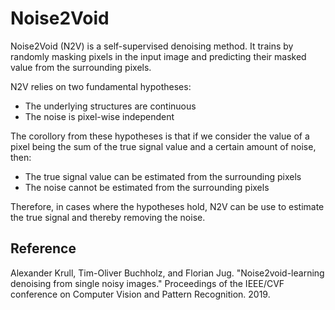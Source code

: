 # Noise2Void

Noise2Void (N2V) is a self-supervised denoising method. It trains by randomly masking
pixels in the input image and predicting their masked value from the surrounding pixels.

N2V relies on two fundamental hypotheses:

- The underlying structures are continuous
- The noise is pixel-wise independent

The corollory from these hypotheses is that if we consider the value of a pixel being
the sum of the true signal value and a certain amount of noise, then:

- The true signal value can be estimated from the surrounding pixels
- The noise cannot be estimated from the surrounding pixels

Therefore, in cases where the hypotheses hold, N2V can be use to estimate the true
signal and thereby removing the noise.

## Reference

Alexander Krull, Tim-Oliver Buchholz, and Florian Jug. "Noise2void-learning denoising
from single noisy images." Proceedings of the IEEE/CVF conference on Computer Vision
and Pattern Recognition. 2019.
